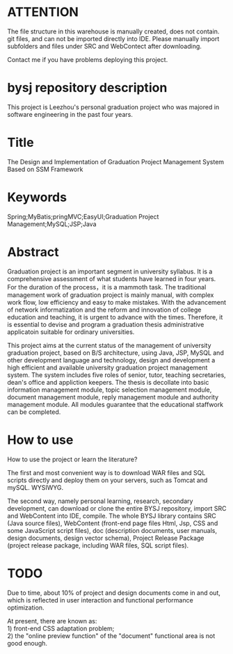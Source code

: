 # ATTENTION
<p>The file structure in this warehouse is manually created, does not contain. git files, and can not be imported directly into IDE. Please manually import subfolders and files under SRC and WebContect after downloading.</p>
<p>Contact me if you have problems deploying this project.</p>

# bysj repository description
This project is Leezhou's personal graduation project who was majored in software engineering in the past four years.
# Title
The Design and Implementation of Graduation Project 
Management System Based on SSM Framework
# Keywords
Spring;MyBatis;pringMVC;EasyUI;Graduation Project Management;MySQL;JSP;Java
# Abstract
<p>Graduation project is an important segment in university syllabus. It is a comprehensive assessment of what students have learned in four years. For the duration of the process，it is a mammoth task. The traditional management work of graduation project is mainly manual, with complex work flow, low efficiency and easy to make mistakes. With the advancement of network informatization and the reform and innovation of college education and teaching, it is urgent to advance with the times. Therefore, it is essential to devise and program a graduation thesis administrative applicatoin suitable for ordinary universities.</p>
<p>This project aims at the current status of the management of university graduation project, based on B/S architecture, using Java, JSP, MySQL and other development language and technology, design and development a high efficient and available university graduation project management system. The system includes five roles of senior, tutor, teaching secretaries, dean's office and appliction keepers. The thesis is decollate into basic information management module, topic selection management module, document management module, reply management module and authority management module. All modules guarantee that the educational staffwork can be completed.</p>

# How to use
<p>How to use the project or learn the literature?</p>
<p>The first and most convenient way is to download WAR files and SQL scripts directly and deploy them on your servers, such as Tomcat and mySQL. WYSIWYG.</p>
<p>The second way, namely personal learning, research, secondary development, can download or clone the entire BYSJ repository, import SRC and WebContent into IDE, compile. The whole BYSJ library contains SRC (Java source files), WebContent (front-end page files Html, Jsp, CSS and some JavaScript script files), doc (description documents, user manuals, design documents, design vector schema), Project Release Package (project release package, including WAR files, SQL script files).</p>

# TODO
<p>Due to time, about 10% of project and design documents come in and out, which is reflected in user interaction and functional performance optimization. </p>
<p>At present, there are known as: <br>1) front-end CSS adaptation problem;<br>2) the "online preview function" of the "document" functional area is not good enough.</p>
